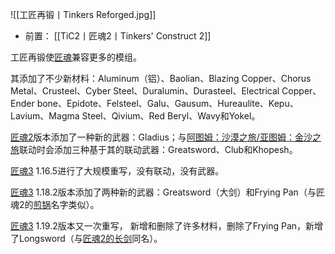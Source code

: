 ![[工匠再锻丨Tinkers Reforged.jpg]]
- 前置：
 [[TiC2丨匠魂2丨Tinkers' Construct 2]]

工匠再锻使[匠魂](https://www.mcmod.cn/class/3725.html "匠魂")兼容更多的模组。

其添加了不少新材料：Aluminum（铝）、Baolian、Blazing Copper、Chorus Metal、Crusteel、Cyber Steel、Duralumin、Durasteel、Electrical Copper、Ender bone、Epidote、Felsteel、Galu、Gausum、Hureaulite、Kepu、Lavium、Magma Steel、Qivium、Red Beryl、Wavy和Yokel。

[匠魂2](https://www.mcmod.cn/class/683.html "匠魂2")版本添加了一种新的武器：Gladius；与[阿图姆：沙漠之旅/亚图姆：金沙之旅](https://www.mcmod.cn/class/117.html "阿图姆：沙漠之旅/亚图姆：金沙之旅")联动时会添加三种基于其的联动武器：Greatsword、Club和Khopesh。

[匠魂3](https://www.mcmod.cn/class/3725.html "匠魂3") 1.16.5进行了大规模重写，没有联动，没有武器。

[匠魂3](https://www.mcmod.cn/class/3725.html "匠魂3") 1.18.2版本添加了两种新的武器：Greatsword（大剑）和Frying Pan（与匠魂2的[煎锅](https://www.mcmod.cn/item/51929.html "魂2煎锅")名字类似）。

[匠魂3](https://www.mcmod.cn/class/3725.html "匠魂3") 1.19.2版本又一次重写， 新增和删除了许多材料，删除了Frying Pan，新增了Longsword（与[匠魂2的长剑](https://www.mcmod.cn/item/51927.html "匠魂2的长剑")同名）。